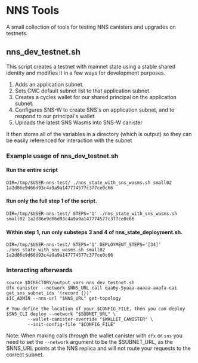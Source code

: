 # NNS Tools

A small collection of tools for testing NNS canisters and upgrades on testnets.

## nns_dev_testnet.sh

This script creates a testnet with mainnet state using a stable shared identity and modifies it in a few ways for development purposes.
1. Adds an application subnet.
2. Sets CMC default subnet list to that application subnet.
3. Creates a cycles wallet for our shared principal on the application subnet.
4. Configures SNS-W to create SNS's on application subnet, and to respond to our principal's wallet.
5. Uploads the latest SNS Wasms into SNS-W canister

It then stores all of the variables in a directory (which is output) so they can be easily referenced for
interaction with the subnet

### Example usage of nns_dev_testnet.sh

#### Run the entire script
```
DIR=/tmp/$USER-nns-test/ ./nns_state_with_sns_wasms.sh small02 1a2d86e9d66d93c4a9a9a147774577c377ce0c66
```

#### Run only the full step 1 of the script.
```
DIR=/tmp/$USER-nns-test/ STEPS='1' ./nns_state_with_sns_wasms.sh small02 1a2d86e9d66d93c4a9a9a147774577c377ce0c66
```

#### Within step 1, run only substeps 3 and 4 of nns_state_deployment.sh.
```
DIR=/tmp/$USER-nns-test/ STEPS='1' DEPLOYMENT_STEPS='[34]' ./nns_state_with_sns_wasms.sh small02 1a2d86e9d66d93c4a9a9a147774577c377ce0c66
```

### Interacting afterwards
```
source $DIRECTORY/output_vars_nns_dev_testnet.sh
dfx canister --network $NNS_URL call qaa6y-5yaaa-aaaaa-aaafa-cai get_sns_subnet_ids '(record {})'
$IC_ADMIN --nns-url "$NNS_URL" get-topology

# You define the location of your $CONFIG_FILE, then you can deploy
$SNS_CLI deploy --network "$SUBNET_URL" \
        --wallet-canister-override "$WALLET_CANISTER" \
        --init-config-file "$CONFIG_FILE"
```

Note: When making calls _through_ the wallet canister with `dfx` or `sns` you need to set the `--network` argument
to be the $SUBNET_URL, as the $NNS_URL points at the NNS replica and will not route your requests to the correct subnet.